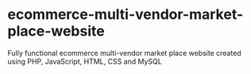 # ecommerce-multi-vendor-market-place-website
Fully functional ecommerce multi-vendor market place website created using PHP, JavaScript, HTML, CSS and MySQL
